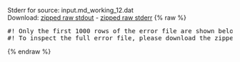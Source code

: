 Stderr for source:  input.md_working_12.dat   
Download: [zipped raw stdout](input.md_working_12.dat.plumed_master.stdout.txt.zip) - [zipped raw stderr](input.md_working_12.dat.plumed_master.stderr.txt.zip) 
{% raw %}
<pre>
#! Only the first 1000 rows of the error file are shown below
#! To inspect the full error file, please download the zipped raw stderr file above
</pre>
{% endraw %}
